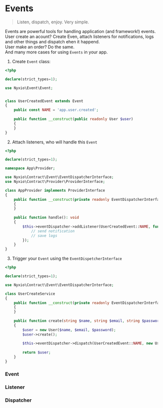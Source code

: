 # Events

> Listen, dispatch, enjoy. Very simple.

Events are powerful tools for handling application (and framework!) events. 
<br>User create an acount? Create Even, attach listeners for notifications, logs and other things and dispatch ehen it happend.
<br>User make an order? Do the same. 
<br>And many more cases for using `Events` in your app.

1. Create `Event` class:

```php
<?php

declare(strict_types=1);

use Nyxio\Event\Event;


class UserCreatedEvent extends Event
{
    public const NAME = 'app.user.created';
    
    public function __construct(public readonly User $user)
    {
    }
}

```

2. Attach listeners, who will handle this `Event`

```php
<?php

declare(strict_types=1);

namespace App\Provider;

use Nyxio\Contract\Event\EventDispatcherInterface;
use Nyxio\Contract\Provider\ProviderInterface;

class AppProvider implements ProviderInterface
{
    public function __construct(private readonly EventDispatcherInterface $eventDispatcher)
    {
    }
    
    public function handle(): void
    {
        $this->eventDispatcher->addListener(UserCreatedEvent::NAME, function (UserCreatedEvent $event) {
            // send notification
            // save logs
        });
    }
}

```

3. Trigger your `Event` using the `EventDispetcherInterface`

```php
<?php

declare(strict_types=1);

use Nyxio\Contract\Event\EventDispatcherInterface;

class UserCreateService
{
    public function __construct(private readonly EventDispatcherInterface $eventDispatcher)
    {
    }
    
    public function create(string $name, string $email, string $password): User
    {
        $user = new User($name, $email, $password);
        $user->create();
        
        $this->eventDispatcher->dispatch(UserCreatedEvent::NAME, new UserCreatedEvent($user));
        
        return $user;
    }
}


```

### Event
### Listener
### Dispatcher
